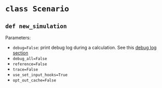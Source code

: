 # `class Scenario`

## `def new_simulation`

Parameters:
- `debug=False`: print debug log during a calculation. See this [debug log section](/en/troubleshooting.html#enable-the-debug-log)
- `debug_all=False`
- `reference=False`
- `trace=False`
- `use_set_input_hooks=True`
- `opt_out_cache=False`
